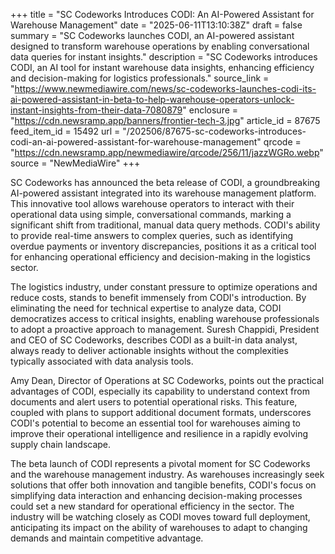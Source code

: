 +++
title = "SC Codeworks Introduces CODI: An AI-Powered Assistant for Warehouse Management"
date = "2025-06-11T13:10:38Z"
draft = false
summary = "SC Codeworks launches CODI, an AI-powered assistant designed to transform warehouse operations by enabling conversational data queries for instant insights."
description = "SC Codeworks introduces CODI, an AI tool for instant warehouse data insights, enhancing efficiency and decision-making for logistics professionals."
source_link = "https://www.newmediawire.com/news/sc-codeworks-launches-codi-its-ai-powered-assistant-in-beta-to-help-warehouse-operators-unlock-instant-insights-from-their-data-7080879"
enclosure = "https://cdn.newsramp.app/banners/frontier-tech-3.jpg"
article_id = 87675
feed_item_id = 15492
url = "/202506/87675-sc-codeworks-introduces-codi-an-ai-powered-assistant-for-warehouse-management"
qrcode = "https://cdn.newsramp.app/newmediawire/qrcode/256/11/jazzWGRo.webp"
source = "NewMediaWire"
+++

<p>SC Codeworks has announced the beta release of CODI, a groundbreaking AI-powered assistant integrated into its warehouse management platform. This innovative tool allows warehouse operators to interact with their operational data using simple, conversational commands, marking a significant shift from traditional, manual data query methods. CODI's ability to provide real-time answers to complex queries, such as identifying overdue payments or inventory discrepancies, positions it as a critical tool for enhancing operational efficiency and decision-making in the logistics sector.</p><p>The logistics industry, under constant pressure to optimize operations and reduce costs, stands to benefit immensely from CODI's introduction. By eliminating the need for technical expertise to analyze data, CODI democratizes access to critical insights, enabling warehouse professionals to adopt a proactive approach to management. Suresh Chappidi, President and CEO of SC Codeworks, describes CODI as a built-in data analyst, always ready to deliver actionable insights without the complexities typically associated with data analysis tools.</p><p>Amy Dean, Director of Operations at SC Codeworks, points out the practical advantages of CODI, especially its capability to understand context from documents and alert users to potential operational risks. This feature, coupled with plans to support additional document formats, underscores CODI's potential to become an essential tool for warehouses aiming to improve their operational intelligence and resilience in a rapidly evolving supply chain landscape.</p><p>The beta launch of CODI represents a pivotal moment for SC Codeworks and the warehouse management industry. As warehouses increasingly seek solutions that offer both innovation and tangible benefits, CODI's focus on simplifying data interaction and enhancing decision-making processes could set a new standard for operational efficiency in the sector. The industry will be watching closely as CODI moves toward full deployment, anticipating its impact on the ability of warehouses to adapt to changing demands and maintain competitive advantage.</p>